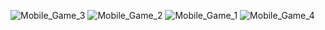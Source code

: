 ![Mobile_Game_3](https://github.com/user-attachments/assets/ec350ccd-c96f-4690-8204-11d84e430006)
![Mobile_Game_2](https://github.com/user-attachments/assets/e4869b6b-88a8-4849-9143-385edd333455)
![Mobile_Game_1](https://github.com/user-attachments/assets/ce3a6ac9-c336-4556-85ea-41c04525d51a)
![Mobile_Game_4](https://github.com/user-attachments/assets/2696d0e3-0deb-4578-9975-fb8340585f1e)
